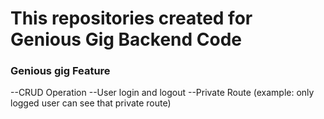 # This repositories created for **Genious Gig Backend Code**

### Genious gig Feature
--CRUD Operation
--User login and logout
--Private Route (example: only logged user can see that private route)

